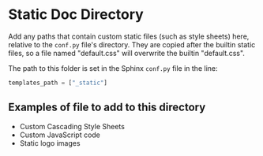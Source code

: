 # Static Doc Directory

Add any paths that contain custom static files (such as style sheets) here,
relative to the `conf.py` file's directory.
They are copied after the builtin static files,
so a file named "default.css" will overwrite the builtin "default.css".

The path to this folder is set in the Sphinx `conf.py` file in the line:

```python
templates_path = ["_static"]
```

## Examples of file to add to this directory

* Custom Cascading Style Sheets
* Custom JavaScript code
* Static logo images
